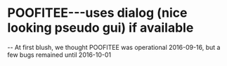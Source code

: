 # POOFITEE---uses dialog (nice looking pseudo gui) if available 
-- At first blush, we thought POOFITEE was operational 2016-09-16, but a few bugs remained until 2016-10-01
